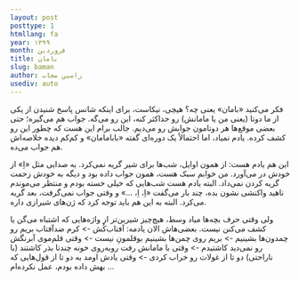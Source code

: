 ```yaml
---
layout: post
posttype: 1
htmllang: fa
year: ۱۳۹۹
month: فروردین
title: بامان
slug: baman
author: رامین مجاب
usediv: auto
---
```


فکر می‌کنید «بامان» یعنی چه؟
هیچی، نیکاست، برای اینکه شانس پاسخ شنیدن از یکی از ما دوتا (یعنی من یا مامانش) رو حداکثر کنه، این رو می‌گه. جواب هم می‌گیره؛ حتی بعضی موقع‌ها هر دوتامون جوابش رو می‌دیم. جالب برام این هست که چطور این رو کشف کرده. یادم نمیاد، اما احتمالاً یک دوره‌ای گفته «بابامامان» و کم‌کم دیده خلاصه‌اش هم جواب می‌ده.

این هم یادم هست: از همون اوایل، شب‌ها برای شیر گریه نمی‌کرد. یه صدایی مثل «اِ» از خودش در می‌آورد. من خوابم سبک هست، همون جواب داده بود و دیگه به خودش زحمت گریه کردن نمی‌داد. البته یادم هست شب‌هایی که خیلی خسته بودم و منتظر می‌موندم ناهید واکنشی نشون بده، چند بار می‌گفت «اِ، اِ، ...» و وقتی جواب نمی‌گرفت، بعد گریه می‌کرد. البته به این هم باید توجه کرد که ژن‌های شیرازی داره.

ولی وقتی حرف بچه‌ها میاد وسط، هیچ‌چیز شیرین‌تر از واژه‌هایی که اشتباه می‌گن یا کشف می‌کنن نیست. بعضی‌هاش الان یادمه:
آفتاب‌کُش -> کرم ضدآفتاب
بریم رو چمدون‌ها بشینیم -> بریم روی چمن‌ها بشینیم
بوقلمونِ نیست -> وقتی  قلم‌موی آبرنگش رو نمی‌دید
کاشتیدم  -> وقتی با مامانش رفت روبه‌روی خونه چندتا بذر کاشتند
(با ناراحتی) دو تا از غولات رو خراب کردی -> وقتی یادش اومد به دو تا از قول‌هایی که بهش داده بودم، عمل نکرده‌ام
...
